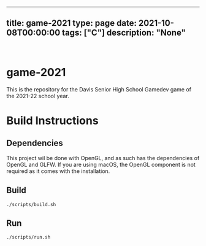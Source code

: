 
---
title: game-2021
type: page
date: 2021-10-08T00:00:00
tags: ["C"]
description: "None"
---


<br>

# game-2021

This is the repository for the Davis Senior High School Gamedev game of the
2021-22 school year.

# Build Instructions

## Dependencies
This project wil be done with OpenGL, and as such has the dependencies of OpenGL
and GLFW. If you are using macOS, the OpenGL component is not required as it
comes with the installation.

## Build
`./scripts/build.sh`

## Run
`./scripts/run.sh`
